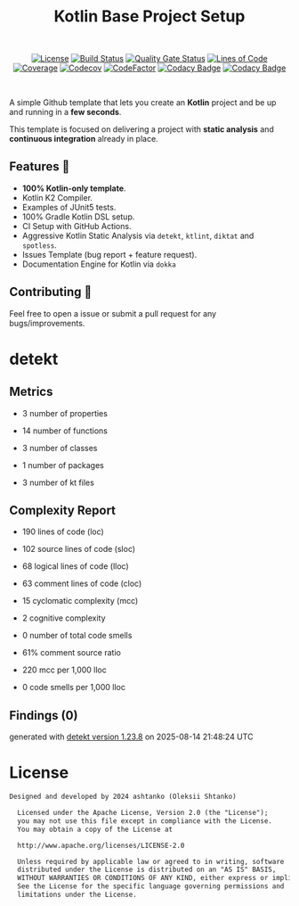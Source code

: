 <h1 align="center">Kotlin Base Project Setup</h1></br>

<p align="center">
  <a href="https://opensource.org/licenses/Apache-2.0"><img alt="License" src="https://img.shields.io/badge/License-Apache%202.0-blue.svg"/></a>
  <a href="https://github.com/ashtanko/kotlin-app-template/actions/workflows/ci.yml"><img alt="Build Status" src="https://github.com/ashtanko/kotlin-app-template/actions/workflows/ci.yml/badge.svg"/></a>
  <a href="https://sonarcloud.io/dashboard?id=ashtanko_kotlin-app-template"><img alt="Quality Gate Status" src="https://sonarcloud.io/api/project_badges/measure?project=ashtanko_kotlin-app-template&metric=alert_status"/></a>
  <a href="https://sonarcloud.io/dashboard?id=ashtanko_kotlin-app-template"><img alt="Lines of Code" src="https://sonarcloud.io/api/project_badges/measure?project=ashtanko_kotlin-app-template&metric=ncloc"/></a>
  <a href="https://sonarcloud.io/dashboard?id=ashtanko_kotlin-app-template"><img alt="Coverage" src="https://sonarcloud.io/api/project_badges/measure?project=ashtanko_kotlin-app-template&metric=coverage"/></a>
  <a href="https://codecov.io/gh/ashtanko/kotlin-app-template"><img alt="Codecov" src="https://codecov.io/gh/ashtanko/kotlin-app-template/branch/main/graph/badge.svg?token=JEU9EIJMHA"/></a>
  <a href="https://www.codefactor.io/repository/github/ashtanko/kotlin-app-template"><img alt="CodeFactor" src="https://www.codefactor.io/repository/github/ashtanko/kotlin-app-template/badge"/></a>
  <a href="https://app.codacy.com/gh/ashtanko/kotlin-app-template/dashboard?utm_source=gh&utm_medium=referral&utm_content=&utm_campaign=Badge_grade"><img alt="Codacy Badge" src="https://app.codacy.com/project/badge/Grade/4935d531e41241faa0ce25eeddb67533"/></a>
  <a href="https://app.codacy.com/gh/ashtanko/kotlin-app-template/dashboard?utm_source=gh&utm_medium=referral&utm_content=&utm_campaign=Badge_coverage"><img alt="Codacy Badge" src="https://app.codacy.com/project/badge/Coverage/4935d531e41241faa0ce25eeddb67533"/></a>
</p><br>

A simple Github template that lets you create an **Kotlin** project and be up and running in a **few seconds**.

This template is focused on delivering a project with **static analysis** and **continuous integration** already in
place.

## Features 🦄

- **100% Kotlin-only template**.
- Kotlin K2 Compiler.
- Examples of JUnit5 tests.
- 100% Gradle Kotlin DSL setup.
- CI Setup with GitHub Actions.
- Aggressive Kotlin Static Analysis via `detekt`, `ktlint`, `diktat` and `spotless`.
- Issues Template (bug report + feature request).
- Documentation Engine for Kotlin via `dokka`

## Contributing 🤝

Feel free to open a issue or submit a pull request for any bugs/improvements.

# detekt

## Metrics

* 3 number of properties

* 14 number of functions

* 3 number of classes

* 1 number of packages

* 3 number of kt files

## Complexity Report

* 190 lines of code (loc)

* 102 source lines of code (sloc)

* 68 logical lines of code (lloc)

* 63 comment lines of code (cloc)

* 15 cyclomatic complexity (mcc)

* 2 cognitive complexity

* 0 number of total code smells

* 61% comment source ratio

* 220 mcc per 1,000 lloc

* 0 code smells per 1,000 lloc

## Findings (0)

generated with [detekt version 1.23.8](https://detekt.dev/) on 2025-08-14 21:48:24 UTC

# License

```xml
Designed and developed by 2024 ashtanko (Oleksii Shtanko)

  Licensed under the Apache License, Version 2.0 (the "License");
  you may not use this file except in compliance with the License.
  You may obtain a copy of the License at

  http://www.apache.org/licenses/LICENSE-2.0

  Unless required by applicable law or agreed to in writing, software
  distributed under the License is distributed on an "AS IS" BASIS,
  WITHOUT WARRANTIES OR CONDITIONS OF ANY KIND, either express or implied.
  See the License for the specific language governing permissions and
  limitations under the License.
```
